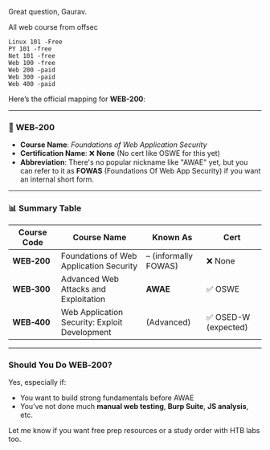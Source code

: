 Great question, Gaurav.

All web course from offsec
```
Linux 101 -Free
PY 101 -free
Net 101 -free
Web 100 -free
Web 200 -paid
Web 300 -paid
Web 400 -paid
```



Here’s the official mapping for **WEB-200**:

---

### 📘 **WEB‑200**

- **Course Name**: _Foundations of Web Application Security_
- **Certification Name**: ❌ **None** (No cert like OSWE for this yet)
- **Abbreviation**: There's no popular nickname like "AWAE" yet, but you can refer to it as **FOWAS** (Foundations Of Web App Security) if you want an internal short form.

---

### 📊 Summary Table

|**Course Code**|**Course Name**|**Known As**|**Cert**|
|---|---|---|---|
|**WEB‑200**|Foundations of Web Application Security|– (informally FOWAS)|❌ None|
|**WEB‑300**|Advanced Web Attacks and Exploitation|**AWAE**|✅ OSWE|
|**WEB‑400**|Web Application Security: Exploit Development|(Advanced)|✅ OSED-W (expected)|

---

### Should You Do WEB‑200?

Yes, especially if:

- You want to build strong fundamentals before AWAE
- You’ve not done much **manual web testing**, **Burp Suite**, **JS analysis**, etc.

Let me know if you want free prep resources or a study order with HTB labs too.